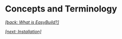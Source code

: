 # Concepts and Terminology

*[[back: What is EasyBuild?]](what_is_easybuild.md)*

*[[next: Installation]](installation.md)*
